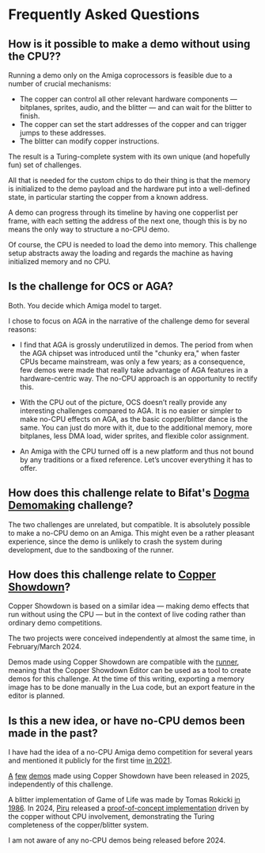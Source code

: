 # Frequently Asked Questions

## How is it possible to make a demo without using the CPU??

Running a demo only on the Amiga coprocessors is feasible due to a number of crucial mechanisms:

- The copper can control all other relevant hardware components &mdash; bitplanes, sprites, audio, and the blitter &mdash; and can wait for the blitter to finish.
- The copper can set the start addresses of the copper and can trigger jumps to these addresses.
- The blitter can modify copper instructions.

The result is a Turing-complete system with its own unique (and hopefully fun) set of challenges.

All that is needed for the custom chips to do their thing is that the memory is initialized to the demo payload and the hardware put into a well-defined state, in particular starting the copper from a known address.

A demo can progress through its timeline by having one copperlist per frame, with each setting the address of the next one, though this is by no means the only way to structure a no-CPU demo.

Of course, the CPU is needed to load the demo into memory. This challenge setup abstracts away the loading and regards the machine as having initialized memory and no CPU.

## Is the challenge for OCS or AGA?

Both. You decide which Amiga model to target.

I chose to focus on AGA in the narrative of the challenge demo for several reasons:

- I find that AGA is grossly underutilized in demos. The period from when the AGA chipset was introduced until the "chunky era," when faster CPUs became mainstream, was only a few years; as a consequence, few demos were made that really take advantage of AGA features in a hardware-centric way. The no-CPU approach is an opportunity to rectify this.

- With the CPU out of the picture, OCS doesn’t really provide any interesting challenges compared to AGA. It is no easier or simpler to make no-CPU effects on AGA, as the basic copper/blitter dance is the same. You can just do more with it, due to the additional memory, more bitplanes, less DMA load, wider sprites, and flexible color assignment.

- An Amiga with the CPU turned off is a new platform and thus not bound by any traditions or a fixed reference. Let’s uncover everything it has to offer.

## How does this challenge relate to Bifat's [Dogma Demomaking](https://www.pouet.net/topic.php?which=12670&page=1) challenge?

The two challenges are unrelated, but compatible. It is absolutely possible to make a no-CPU demo on an Amiga. This might even be a rather pleasant experience, since the demo is unlikely to crash the system during development, due to the sandboxing of the runner.

## How does this challenge relate to [Copper Showdown](https://gitlab.com/akronyme-analogiker/copper-showdown/copper-showdown-editor)?

Copper Showdown is based on a similar idea &mdash; making demo effects that run without using the CPU &mdash; but in the context of live coding rather than ordinary demo competitions.

The two projects were conceived independently at almost the same time, in February/March 2024.

Demos made using Copper Showdown are compatible with the [runner](runner), meaning that the Copper Showdown Editor can be used as a tool to create demos for this challenge. At the time of this writing, exporting a memory image has to be done manually in the Lua code, but an export feature in the editor is planned.

## Is this a new idea, or have no-CPU demos been made in the past?

I have had the idea of a no-CPU Amiga demo competition for several years and mentioned it publicly for the first time [in 2021](https://www.pouet.net/topic.php?which=12123&page=2#c570253).

[A](https://www.pouet.net/prod.php?which=104004) [few](https://www.pouet.net/prod.php?which=104025) [demos](https://www.pouet.net/prod.php?which=104792) made using Copper Showdown have been released in 2025, independently of this challenge.

A blitter implementation of Game of Life was made by Tomas Rokicki [in 1986](https://usenet.trashworldnews.com/?thread=245812). In 2024, [Piru](https://github.com/piruhttps://github.com/piru) released a [proof-of-concept implementation](https://infosec.exchange/@harrysintonen/112627238742582618) driven by the copper without CPU involvement, demonstrating the Turing completeness of the copper/blitter system.

I am not aware of any no-CPU demos being released before 2024.
